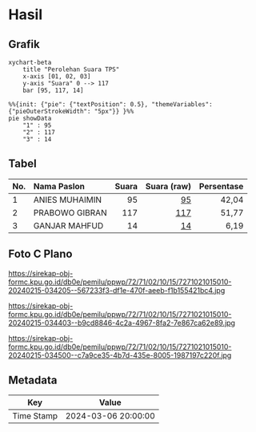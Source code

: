 # Hasil

## Grafik

```mermaid
xychart-beta
    title "Perolehan Suara TPS"
    x-axis [01, 02, 03]
    y-axis "Suara" 0 --> 117
    bar [95, 117, 14]
```

```mermaid
%%{init: {"pie": {"textPosition": 0.5}, "themeVariables": {"pieOuterStrokeWidth": "5px"}} }%%
pie showData
    "1" : 95
    "2" : 117
    "3" : 14
```

## Tabel

| No. | Nama Paslon    | Suara | Suara (raw) | Persentase |
|:--- |:-------------- | -----:| -----------:| ----------:|
| 1   | ANIES MUHAIMIN | 95    | [95][p-1]   | 42,04      |
| 2   | PRABOWO GIBRAN | 117   | [117][p-2]  | 51,77      |
| 3   | GANJAR MAHFUD  | 14    | [14][p-3]   | 6,19       |


[p-1]: https://github.com/gigit-pemilu/pemilu-2024-72-sulawesi-tengah/blob/main/pilpres/hitung-suara/sub/72-sulawesi-tengah/sub/71-kota-palu/sub/02-palu-barat/sub/1015-siranindi/sub/010-tps/sub/paslon-1.txt
[p-2]: https://github.com/gigit-pemilu/pemilu-2024-72-sulawesi-tengah/blob/main/pilpres/hitung-suara/sub/72-sulawesi-tengah/sub/71-kota-palu/sub/02-palu-barat/sub/1015-siranindi/sub/010-tps/sub/paslon-2.txt
[p-3]: https://github.com/gigit-pemilu/pemilu-2024-72-sulawesi-tengah/blob/main/pilpres/hitung-suara/sub/72-sulawesi-tengah/sub/71-kota-palu/sub/02-palu-barat/sub/1015-siranindi/sub/010-tps/sub/paslon-3.txt

## Foto C Plano

https://sirekap-obj-formc.kpu.go.id/db0e/pemilu/ppwp/72/71/02/10/15/7271021015010-20240215-034205--567233f3-df1e-470f-aeeb-f1b155421bc4.jpg

https://sirekap-obj-formc.kpu.go.id/db0e/pemilu/ppwp/72/71/02/10/15/7271021015010-20240215-034403--b9cd8846-4c2a-4967-8fa2-7e867ca62e89.jpg

https://sirekap-obj-formc.kpu.go.id/db0e/pemilu/ppwp/72/71/02/10/15/7271021015010-20240215-034500--c7a9ce35-4b7d-435e-8005-1987197c220f.jpg


## Metadata

| Key        | Value               |
| ---------- | ------------------- |
| Time Stamp | 2024-03-06 20:00:00 |



